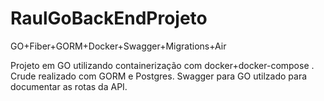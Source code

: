 # RaulGoBackEndProjeto
GO+Fiber+GORM+Docker+Swagger+Migrations+Air


Projeto em GO utilizando containerização com docker+docker-compose . Crude realizado com GORM e Postgres. Swagger para GO utilzado para documentar as rotas da API.

